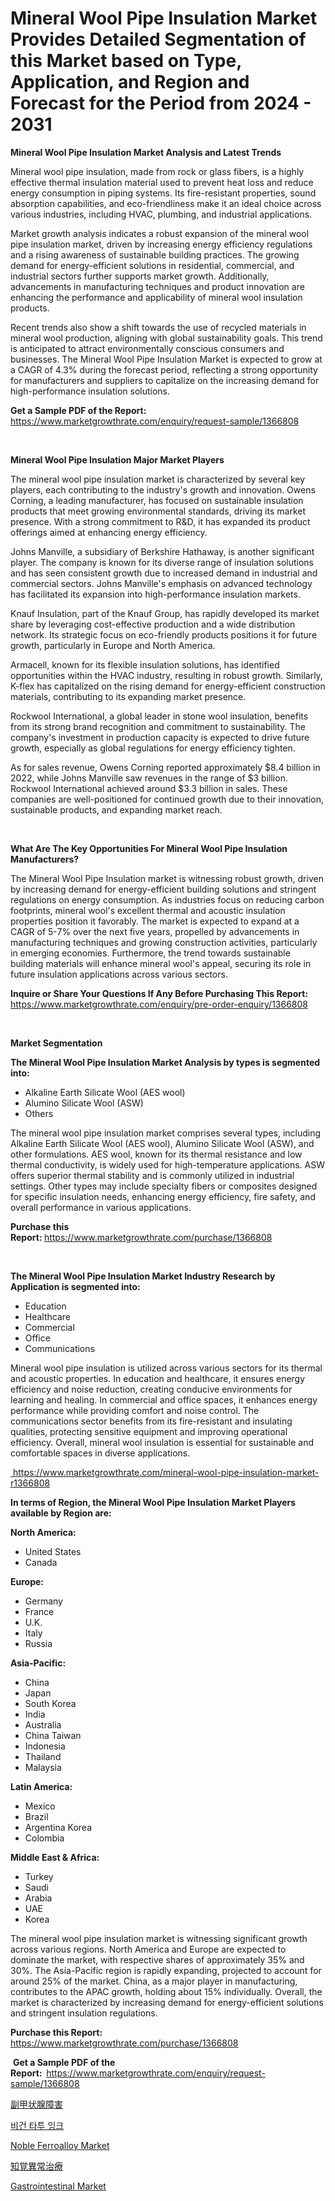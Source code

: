 <p><h1>Mineral Wool Pipe Insulation Market Provides Detailed Segmentation of this Market based on Type, Application, and Region and Forecast for the Period from 2024 - 2031</h1></p><p><strong>Mineral Wool Pipe Insulation Market Analysis and Latest Trends</strong></p>
<p><p>Mineral wool pipe insulation, made from rock or glass fibers, is a highly effective thermal insulation material used to prevent heat loss and reduce energy consumption in piping systems. Its fire-resistant properties, sound absorption capabilities, and eco-friendliness make it an ideal choice across various industries, including HVAC, plumbing, and industrial applications.</p><p>Market growth analysis indicates a robust expansion of the mineral wool pipe insulation market, driven by increasing energy efficiency regulations and a rising awareness of sustainable building practices. The growing demand for energy-efficient solutions in residential, commercial, and industrial sectors further supports market growth. Additionally, advancements in manufacturing techniques and product innovation are enhancing the performance and applicability of mineral wool insulation products.</p><p>Recent trends also show a shift towards the use of recycled materials in mineral wool production, aligning with global sustainability goals. This trend is anticipated to attract environmentally conscious consumers and businesses. The Mineral Wool Pipe Insulation Market is expected to grow at a CAGR of 4.3% during the forecast period, reflecting a strong opportunity for manufacturers and suppliers to capitalize on the increasing demand for high-performance insulation solutions.</p></p>
<p><strong>Get a Sample PDF of the Report:&nbsp;</strong> <a href="https://www.marketgrowthrate.com/enquiry/request-sample/1366808">https://www.marketgrowthrate.com/enquiry/request-sample/1366808</a></p>
<p>&nbsp;</p>
<p><strong>Mineral Wool Pipe Insulation Major Market Players</strong></p>
<p><p>The mineral wool pipe insulation market is characterized by several key players, each contributing to the industry's growth and innovation. Owens Corning, a leading manufacturer, has focused on sustainable insulation products that meet growing environmental standards, driving its market presence. With a strong commitment to R&D, it has expanded its product offerings aimed at enhancing energy efficiency.</p><p>Johns Manville, a subsidiary of Berkshire Hathaway, is another significant player. The company is known for its diverse range of insulation solutions and has seen consistent growth due to increased demand in industrial and commercial sectors. Johns Manville's emphasis on advanced technology has facilitated its expansion into high-performance insulation markets.</p><p>Knauf Insulation, part of the Knauf Group, has rapidly developed its market share by leveraging cost-effective production and a wide distribution network. Its strategic focus on eco-friendly products positions it for future growth, particularly in Europe and North America.</p><p>Armacell, known for its flexible insulation solutions, has identified opportunities within the HVAC industry, resulting in robust growth. Similarly, K-flex has capitalized on the rising demand for energy-efficient construction materials, contributing to its expanding market presence.</p><p>Rockwool International, a global leader in stone wool insulation, benefits from its strong brand recognition and commitment to sustainability. The company's investment in production capacity is expected to drive future growth, especially as global regulations for energy efficiency tighten.</p><p>As for sales revenue, Owens Corning reported approximately $8.4 billion in 2022, while Johns Manville saw revenues in the range of $3 billion. Rockwool International achieved around $3.3 billion in sales. These companies are well-positioned for continued growth due to their innovation, sustainable products, and expanding market reach.</p></p>
<p>&nbsp;</p>
<p><strong>What Are The Key Opportunities For Mineral Wool Pipe Insulation Manufacturers?</strong></p>
<p><p>The Mineral Wool Pipe Insulation market is witnessing robust growth, driven by increasing demand for energy-efficient building solutions and stringent regulations on energy consumption. As industries focus on reducing carbon footprints, mineral wool's excellent thermal and acoustic insulation properties position it favorably. The market is expected to expand at a CAGR of 5-7% over the next five years, propelled by advancements in manufacturing techniques and growing construction activities, particularly in emerging economies. Furthermore, the trend towards sustainable building materials will enhance mineral wool's appeal, securing its role in future insulation applications across various sectors.</p></p>
<p><strong>Inquire or Share Your Questions If Any Before Purchasing This Report:</strong> <a href="https://www.marketgrowthrate.com/enquiry/pre-order-enquiry/1366808">https://www.marketgrowthrate.com/enquiry/pre-order-enquiry/1366808</a></p>
<p>&nbsp;</p>
<p><strong>Market Segmentation</strong></p>
<p><strong>The Mineral Wool Pipe Insulation Market Analysis by types is segmented into:</strong></p>
<p><ul><li>Alkaline Earth Silicate Wool (AES wool)</li><li>Alumino Silicate Wool (ASW)</li><li>Others</li></ul></p>
<p><p>The mineral wool pipe insulation market comprises several types, including Alkaline Earth Silicate Wool (AES wool), Alumino Silicate Wool (ASW), and other formulations. AES wool, known for its thermal resistance and low thermal conductivity, is widely used for high-temperature applications. ASW offers superior thermal stability and is commonly utilized in industrial settings. Other types may include specialty fibers or composites designed for specific insulation needs, enhancing energy efficiency, fire safety, and overall performance in various applications.</p></p>
<p><strong>Purchase this Report:&nbsp;</strong><a href="https://www.marketgrowthrate.com/purchase/1366808">https://www.marketgrowthrate.com/purchase/1366808</a></p>
<p>&nbsp;</p>
<p><strong>The Mineral Wool Pipe Insulation Market Industry Research by Application is segmented into:</strong></p>
<p><ul><li>Education</li><li>Healthcare</li><li>Commercial</li><li>Office</li><li>Communications</li></ul></p>
<p><p>Mineral wool pipe insulation is utilized across various sectors for its thermal and acoustic properties. In education and healthcare, it ensures energy efficiency and noise reduction, creating conducive environments for learning and healing. In commercial and office spaces, it enhances energy performance while providing comfort and noise control. The communications sector benefits from its fire-resistant and insulating qualities, protecting sensitive equipment and improving operational efficiency. Overall, mineral wool insulation is essential for sustainable and comfortable spaces in diverse applications.</p></p>
<p><a href="https://www.marketgrowthrate.com/mineral-wool-pipe-insulation-market-r1366808">&nbsp;https://www.marketgrowthrate.com/mineral-wool-pipe-insulation-market-r1366808</a></p>
<p><strong>In terms of Region, the Mineral Wool Pipe Insulation Market Players available by Region are:</strong></p>
<p>
    <p> <strong> North America: </strong>
        <ul>
            <li>United States</li>
            <li>Canada</li>
        </ul>
        </p> 
    <p> <strong> Europe: </strong>
        <ul>
            <li>Germany</li>
            <li>France</li>
            <li>U.K.</li>
            <li>Italy</li>
            <li>Russia</li>
        </ul>
        </p> 
    <p> <strong> Asia-Pacific: </strong>
        <ul>
            <li>China</li>
            <li>Japan</li>
            <li>South Korea</li>
            <li>India</li>
            <li>Australia</li>
            <li>China Taiwan</li>
            <li>Indonesia</li>
            <li>Thailand</li>
            <li>Malaysia</li>
        </ul>
        </p> 
    <p> <strong> Latin America: </strong>
        <ul>
            <li>Mexico</li>
            <li>Brazil</li>
            <li>Argentina Korea</li>
            <li>Colombia</li>
        </ul>
        </p> 
    <p> <strong> Middle East & Africa: </strong>
        <ul>
            <li>Turkey</li>
            <li>Saudi</li>
            <li>Arabia</li>
            <li>UAE</li>
            <li>Korea</li>
        </ul>
    </p>
    </p>
<p><p>The mineral wool pipe insulation market is witnessing significant growth across various regions. North America and Europe are expected to dominate the market, with respective shares of approximately 35% and 30%. The Asia-Pacific region is rapidly expanding, projected to account for around 25% of the market. China, as a major player in manufacturing, contributes to the APAC growth, holding about 15% individually. Overall, the market is characterized by increasing demand for energy-efficient solutions and stringent insulation regulations.</p></p>
<p><strong>Purchase this Report: </strong><a href="https://www.marketgrowthrate.com/purchase/1366808">https://www.marketgrowthrate.com/purchase/1366808</a></p>
<p>&nbsp;<strong>Get a Sample PDF of the Report:&nbsp;&nbsp;</strong><a href="https://www.marketgrowthrate.com/enquiry/request-sample/1366808">https://www.marketgrowthrate.com/enquiry/request-sample/1366808</a></p>
<p><strong></strong></p>
<p><p><a href="https://medium.com/@opalkilback2023/%E5%89%AF%E7%94%B2%E7%8A%B6%E8%85%BA%E9%9A%9C%E5%AE%B3%E7%94%A3%E6%A5%AD%E3%82%BB%E3%82%AF%E3%82%BF%E3%83%BC-2024%E5%B9%B4%E3%81%8B%E3%82%892031%E5%B9%B4%E3%81%BE%E3%81%A7%E3%81%AE%E6%96%B0%E6%8A%80%E8%A1%93%E3%81%A8%E5%B8%82%E5%A0%B4%E3%81%B8%E3%81%AE%E5%BD%B1%E9%9F%BF%E3%81%AE%E4%BA%88%E6%B8%AC-b409acdfc432?postPublishedType=repub">副甲状腺障害</a></p><p><a href="https://medium.com/@laurance99/%EB%B9%84%EA%B1%B4-%ED%83%80%ED%88%AC-%EC%9E%89%ED%81%AC-%EC%8B%9C%EC%9E%A5-%EB%8F%99%ED%96%A5-%EB%B0%8F-%EC%8B%9C%EC%9E%A5-%EC%84%B1%EC%9E%A5-%EC%A0%84%EB%A7%9D-2024-2031-fdfae83f9f3d?postPublishedType=repub">비건 타투 잉크</a></p><p><a href="https://issuu.com/reportprime-2/docs/noble-ferroalloy-market-size-2030.p_4f189676b65387">Noble Ferroalloy Market</a></p><p><a href="https://medium.com/@opalkilback2023/2024%E5%B9%B4%E3%81%8B%E3%82%892031%E5%B9%B4%E3%81%BE%E3%81%A7%E3%81%AE%E6%9C%9F%E9%96%93%E3%81%AB%E3%81%8A%E3%81%91%E3%82%8B%E6%84%9F%E8%A6%9A%E7%95%B0%E5%B8%B8%E6%B2%BB%E7%99%82%E5%B8%82%E5%A0%B4%E3%81%AE%E9%80%B2%E5%B1%95%E3%81%AF%E3%81%A9%E3%81%AE%E3%82%88%E3%81%86%E3%81%AB%E3%81%AA%E3%82%8B%E3%81%8B-%E4%B8%BB%E8%A6%81%E5%B8%82%E5%A0%B4%E5%8B%95%E5%90%91%E3%81%A8%E5%9C%B0%E5%9F%9F%E3%81%AE%E5%8B%95%E6%85%8B-3d92cad22f92?postPublishedType=repub">知覚異常治療</a></p><p><a href="https://www.linkedin.com/pulse/global-gastrointestinal-industry-analysis-report-market-anime?trackingId=ZWTUmLP5QBGFvHUmDRz%2BQg%3D%3D">Gastrointestinal Market</a></p></p>
